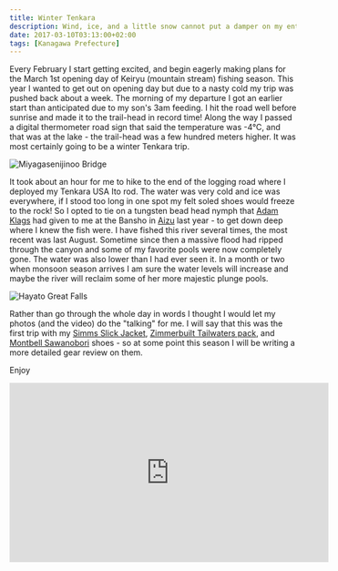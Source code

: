 ```yaml
---
title: Winter Tenkara
description: Wind, ice, and a little snow cannot put a damper on my enthusiasm for the mountain stream fishing season opening and I head out in search in of Yamame & Iwana...
date: 2017-03-10T03:13:00+02:00
tags: [Kanagawa Prefecture]
---
```

<div class="text-lg mt-2">
<p class="mb-2">Every February I start getting excited, and begin eagerly making plans for the March 1st opening day of Keiryu (mountain stream) fishing season. This year I wanted to get out on opening day but due to a nasty cold my trip was pushed back about a week. The morning of my departure I got an earlier start than anticipated due to my son's 3am feeding. I hit the road well before sunrise and made it to the trail-head in record time! Along the way I passed a digital thermometer road sign that said the temperature was -4°C, and that was at the lake - the trail-head was a few hundred meters higher. It was most certainly going to be a winter Tenkara trip.</p>

<img class="w-8/12 rounded-lg shadow-lg mx-auto" src="https://fallfish-tenkara-images.s3-us-west-1.amazonaws.com/FfT+-+Winter+Tenkara/tanzawa+mountains-winter+tenkara-tenkara-keiryu-kebari-sebata+san-sugegasa-lake+miyagase-bridge.jpg" alt="Miyagasenijinoo Bridge" />

<p class="mt-2 mb-2">It took about an hour for me to hike to the end of the logging road where I deployed my Tenkara USA Ito rod. The water was very cold and ice was everywhere, if I stood too long in one spot my felt soled shoes would freeze to the rock! So I opted to tie on a tungsten bead head nymph that <a href="https://rockandriffle.blogspot.jp" target="_blank" rel="noopener noreferrer" class="text-red-500 hover:bg-red-500 hover:text-white">Adam Klags</a> had given to me at the Bansho in <a href="https://www.fallfishtenkara.com/exploring-aizu/" target="_blank" rel="noopener noreferrer" class="text-red-500 hover:bg-red-500 hover:text-white">Aizu</a> last year - to get down deep where I knew the fish were. I have fished this river several times, the most recent was last August. Sometime since then a massive flood had ripped through the canyon and some of my favorite pools were now completely gone. The water was also lower than I had ever seen it. In a month or two when monsoon season arrives I am sure the water levels will increase and maybe the river will reclaim some of her more majestic plunge pools.</p>

<img class="w-8/12 rounded-lg shadow-lg mx-auto" src="https://fallfish-tenkara-images.s3-us-west-1.amazonaws.com/FfT+-+Winter+Tenkara/tanzawa+mountains-winter+tenkara-tenkara-keiryu-kebari-sebata+san-sugegasa-lake+miyagase-high+above+the+river.jpg" alt="Hayato Great Falls" />

<p class="mt-2 mb-2">Rather than go through the whole day in words I thought I would let my photos (and the video) do the "talking" for me. I will say that this was the first trip with my <a href="https://www.simmsfishing.com/slick-jacket.html" target="_blank" rel="noopener noreferrer" class="text-red-500 hover:bg-red-500 hover:text-white">Simms Slick Jacket</a>, <a href="https://www.zimmerbuilt.com/store/p34/TailWater_Pack.html" target="_blank" rel="noopener noreferrer" class="text-red-500 hover:bg-red-500 hover:text-white">Zimmerbuilt Tailwaters pack</a>, and <a href="https://webshop.montbell.jp/goods/disp.php?product_id=1125323" target="_blank" rel="noopener noreferrer" class="text-red-500 hover:bg-red-500 hover:text-white">Montbell Sawanobori</a> shoes - so at some point this season I will be writing a more detailed gear review on them.</p>

<p class="mt-2 mb-2">Enjoy</p>

<center><iframe src="https://www.youtube.com/embed/_YCI_6hE7Mk?ecver=1" width="560" height="315" frameborder="0" allowfullscreen="allowfullscreen"></iframe></center></p>
</div>